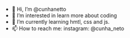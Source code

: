 - 👋 Hi, I’m @cunhanetto
- 👀 I’m interested in learn more about coding
- 🌱 I’m currently learning hmtl, css and js.
- 📫 How to reach me: instagram: @cunha_neto

<!---
cunhanetto/cunhanetto is a ✨ special ✨ repository because its `README.md` (this file) appears on your GitHub profile.
You can click the Preview link to take a look at your changes.
--->

